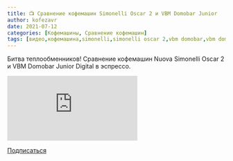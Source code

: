 ```yaml
---
title: 📺 Сравнение кофемашин Simonelli Oscar 2 и VBM Domobar Junior
author: kofezavr
date: 2021-07-12
categories: [Кофемашины, Сравнение кофемашин]
tags: [видео,кофемашина,simonelli,simonelli oscar 2,vbm domobar,vbm domobar junior]
---
```

Битва теплообменников! Сравнение кофемашин Nuova Simonelli Oscar 2 и VBM Domobar Junior Digital в эспрессо.

<p><div class="youtube-wrapper"><iframe src="https://www.youtube.com/embed/-Kl0CYHmApc?controls=0" title="YouTube video player" frameborder="0" allow="accelerometer; autoplay; clipboard-write; encrypted-media; gyroscope; picture-in-picture" allowfullscreen></iframe></div></p>

<a class="play" href="https://www.youtube.com/c/Coffeesaurus?sub_confirmation=1"><i class="fab fa-youtube"></i> Подписаться</a>
